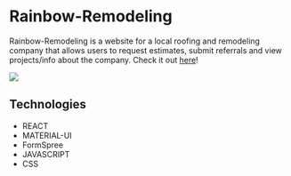 # Rainbow-Remodeling

Rainbow-Remodeling is a website for a local roofing and remodeling company that allows users to request estimates, submit referrals and view projects/info about the company. Check it out <a href="https://rainbowremodelingroofing.com">here</a>!

![](public/rainbow-remodeling.gif)

## Technologies

- REACT
- MATERIAL-UI
- FormSpree
- JAVASCRIPT
- CSS
